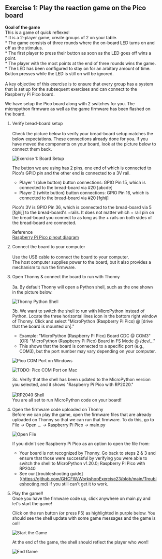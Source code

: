 ## Exercise 1: Play the reaction game on the Pico board

   **Goal of the game**<br>
    This is a game of quick reflexes! <br>
    * It is a 2-player game, create groups of 2 on your table. <br>
    * The game consists of three rounds where the on-board LED turns on and off as the stimulus. <br>
    * The first player to press their button as soon as the LED goes off wins a point. <br>
    * The player with the most points at the end of three rounds wins the game. <br>
    * The LED has been configured to stay on for an arbitary amount of time. Button presses while the LED is still on will be ignored. <br> <br>
      A key objective of this exercise is to ensure that every group has a system that is set up for the subsequent exercises and can connect to the Raspberry Pi Pico board. 


   We have setup the Pico board along with 2 switches for you. The micropython firmware as well as the game firmware has been flashed on the board.
   
   1. Verify bread-board setup <br> <br>
      Check the picture below to verify your bread-board setup matches the below expectations. These connections already done for you. If you have moved the components on your board, look at the picture below to connect them back. <br>

      ![Exercise 1: Board Setup](https://github.com/GHCFW/WorkshopExercise23/blob/main/images/Exercise_1_Board_Setup.jpeg)

      The button we are using has 2 pins, one end of which is connected to Pico's GPIO pin and the other end is connected to a 3V rail. 
      - Player 1 (blue button) button connections: GPIO Pin 15, which is connected to the bread-board via #20 [abcde]
      - Player 2 (white button) button connections: GPIO Pin 16, which is connected to the bread-board via #20 [fghij]

      Pico's 3V is GPIO Pin 36, which is connected to the bread-board via 5 [fghij] to the bread-board's +rails. It does not matter which + rail pin on the bread-board you connect to as long as the + rails on both sides of the bread-board are connected.

      Reference <br>
      [Raspberry Pi Pico pinout diagram](https://datasheets.raspberrypi.com/pico/Pico-R3-A4-Pinout.pdf?_gl=1*1ish86u*_ga*MTc0NDY1MTcyMC4xNjk0MDQ3NTcw*_ga_22FD70LWDS*MTY5NDA1MTUwNC4yLjAuMTY5NDA1MTUwNS4wLjAuMA..)


  2. Connect the board to your computer <br> <br>
     Use the USB cable to connect the board to your computer. <br>
     The host computer supplies power to the board, but it also provides a mechanism to run the firmware.

  3. Open Thonny & connect the board to run with Thonny <br> <br>
     3a. By default Thonny will open a Python shell, such as the one shown in the picture below.
     
        ![Thonny Python Shell](https://github.com/GHCFW/WorkshopExercise23/blob/main/images/Thonny_Python_Shell.png)
 
     3b. We want to switch the shell to run with MicroPython instead of Python. Locate the three horizontal lines icon in the bottom right window of Thonny. Click and select "MicroPython (Raspberry Pi Pico) @ [drive that the board is mounted on]."

       - Example: "MicroPython (Raspberry Pi Pico) Board CDC @ COM3" (OR) "MicroPython (Raspberry Pi Pico) Board in FS Mode @ /dev/..."
       - This shows that the board is connected to a specific port (e.g., COM3), but the port number may vary depending on your computer.

        ![Pico COM Port on Windows](https://github.com/GHCFW/WorkshopExercise23/blob/main/images/MicroPython_COM.jpg)

        ![TODO: Pico COM Port on Mac](https://github.com/GHCFW/WorkshopExercise23/blob/main/images/.jpg)

     3c. Verify that the shell has been updated to the MicroPython version you selected, and it shows "Raspberry Pi Pico with RP2020." <br> <br>
      ![RP2040 Shell](https://github.com/GHCFW/WorkshopExercise23/blob/main/images/rp2040_shell.jpg) <br>
      You are all set to run MicroPython code on your board!
  
  5. Open the firmware code uploaded on Thonny <br>
     Before we can play the game, open the firmware files that are already uploaded on Thonny so that we can run that firmware. To do this, go to File -> Open ... -> Raspberry Pi Pico -> main.py

     ![Open File](https://github.com/GHCFW/WorkshopExercise23/blob/main/images/Open_File_On_Thonny.png)

     If you didn't see Raspberry Pi Pico as an option to open the file from:
     - Your board is not recognized by Thonny. Go back to steps 2 & 3 and ensure that those were successful by verifying you were able to switch the shell to MicroPython v1.20.0; Raspberry Pi Pico with RP2040
     - See our [troubleshooting guide]((https://github.com/GHCFW/WorkshopExercise23/blob/main/Troubleshooting.md) if you still can't get it to work. 

  6. Play the game!! <br>
     Once you have the firmware code up, click anywhere on main.py and let's start the game!

     Click on the run button (or press F5) as highlighted in purple below. You should see the shell update with some game messages and the game is on!!

     ![Start the Game](https://github.com/GHCFW/WorkshopExercise23/blob/main/images/Exercise_1_Hit_Play.png)

     At the end of the game, the shell should reflect the player who won!!

     ![End Game](https://github.com/GHCFW/WorkshopExercise23/blob/main/images/Winning_Shell.png)
     
